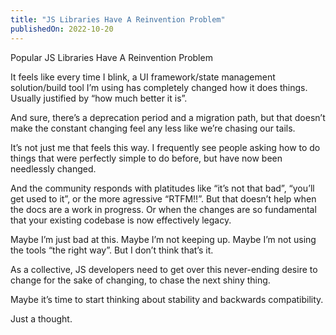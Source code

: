 ```yaml
---
title: "JS Libraries Have A Reinvention Problem"
publishedOn: 2022-10-20
---
```


Popular JS Libraries Have A Reinvention Problem

It feels like every time I blink, a UI framework/state management solution/build tool I’m using has completely changed how it does things. Usually justified by “how much better it is”.

And sure, there’s a deprecation period and a migration path, but that doesn’t make the constant changing feel any less like we’re chasing our tails.

It’s not just me that feels this way. I frequently see people asking how to do things that were perfectly simple to do before, but have now been needlessly changed.

And the community responds with platitudes like “it’s not that bad”, “you’ll get used to it”, or the more agressive “RTFM!!”. But that doesn’t help when the docs are a work in progress. Or when the changes are so fundamental that your existing codebase is now effectively legacy.

Maybe I’m just bad at this. Maybe I’m not keeping up. Maybe I’m not using the tools “the right way”. But I don’t think that’s it.

As a collective, JS developers need to get over this never-ending desire to change for the sake of changing, to chase the next shiny thing.

Maybe it’s time to start thinking about stability and backwards compatibility.

Just a thought.